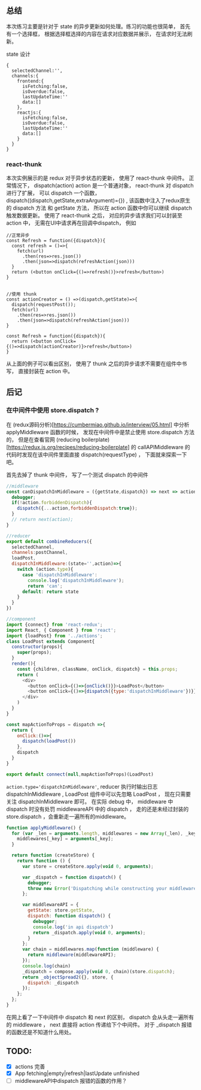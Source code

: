 ## 总结

本次练习主要是针对于 state 的异步更新如何处理。练习的功能也很简单， 首先有一个选择框， 根据选择框选择的内容在请求对应数据并展示， 在请求时无法刷新。

state 设计
```
{
  selectedChannel:'',
  channels:{
    frontend:{
      isFetching:false,
      isOverdue:false,
      lastUpdateTime:''
      data:[]
    },
    reactjs:{
      isFetching:false,
      isOverdue:false,
      lastUpdateTime:''
      data:[]
    }
  }
}
```

### react-thunk
本次实例展示的是 redux 对于异步状态的更新， 使用了 react-thunk 中间件。
正常情况下， dispatch(action) action 是一个普通对象， react-thunk 对 dispatch 进行了扩展， 可以 dispatch 一个函数， dispatch((dispatch,getState,extraArgument)={}) , 该函数中注入了redux原生的 dispatch 方法 和 getState 方法， 所以在 action 函数中你可以继续 dispatch 触发数据更新。 
使用了 react-thunk 之后， 对应的异步请求我们可以封装至 action 中， 无需在UI中请求再在回调中dispatch， 例如
```
//正常异步
const Refresh = function({dispatch}){
  const refresh = ()=>{
    fetch(url)
      .then(res=>res.json())
      .then(json=>dispatch(refreshAction(json)))
  }
  return (<button onClick={()=>refresh()}>refresh</button>)
}


//使用 thunk
const actionCreator = () =>(dispatch,getState)=>{
  dispatch(requestPost());
  fetch(url)
    .then(res=>res.json())
    .then(json=>dispatch(refreshAction(json)))
}

const Refresh = function({dispatch}){
  return (<button onClick={()=>dispatch(actionCreator)}>refresh</button>)
}
```
从上面的例子可以看出区别， 使用了 thunk 之后的异步请求不需要在组件中书写， 直接封装在 action 中。

## 后记

### 在中间件中使用 store.dispatch ?

在 (redux源码分析)[https://cumbermiao.github.io/interview/05.html] 中分析 applyMiddleware 函数的时候， 发现在中间件中是禁止使用 store.dispatch 方法的， 但是在查看官网 (reducing boilerplate)[https://redux.js.org/recipes/reducing-boilerplate] 的 callAPIMiddleware 的代码时发现在该中间件里面直接 dispatch(requestType) ， 下面就来探索一下吧。

首先去掉了 thunk 中间件， 写了一个测试 dispatch 的中间件
```js
//middleware
const canDispatchInMiddleware = ({getState,dispatch}) => next => action =>{
  debugger;
  if(!action.forbiddenDispatch){
    dispatch({...action,forbiddenDispatch:true});
  }
  // return next(action);
} 

//reducer
export default combineReducers({
  selectedChannel,
  channels:postChannel,
  loadPost,
  dispatchInMiddleware:(state='',action)=>{
    switch (action.type){
      case 'dispatchInMiddleware':
        console.log('dispatchInMiddleware');
        return 'can';
      default: return state
    }
  }
})

//component
import {connect} from 'react-redux';
import React, { Component } from 'react';
import {loadPost} from '../actions';
class LoadPost extends Component{
  constructor(props){
    super(props);
  }
  render(){
    const {children, className, onClick, dispatch} = this.props;
    return (
      <div>
        <button onClick={()=>{onClick()}}>LoadPost</button>
        <button onClick={()=>{dispatch({type:'dispatchInMiddleware'})}}>dispatchInMiddleware</button>
      </div>
    )
  }
}

const mapActionToProps = dispatch =>{
  return {
    onClick:()=>{
      dispatch(loadPost())
    },
    dispatch
  }
}

export default connect(null,mapActionToProps)(LoadPost)
```
`action.type='dispatchInMiddleware'`, reducer 执行时输出日志 dispatchInMiddleware , 
LoadPost 组件中可以先忽略 LoadPost ， 现在只需要关注 dispatchInMiddleware 即可。
在实际 debug 中， middleware 中 dispatch 时没有处罚 middlewareAPI 中的 dispatch ， 走的还是未经过封装的 store.dispatch ，会重新走一遍所有的middleware。
```js
function applyMiddleware() {
  for (var _len = arguments.length, middlewares = new Array(_len), _key = 0; _key < _len; _key++) {
    middlewares[_key] = arguments[_key];
  }

  return function (createStore) {
    return function () {
      var store = createStore.apply(void 0, arguments);

      var _dispatch = function dispatch() {
        debugger;
        throw new Error('Dispatching while constructing your middleware is not allowed. ' + 'Other middleware would not be applied to this dispatch.');
      };

      var middlewareAPI = {
        getState: store.getState,
        dispatch: function dispatch() {
          debugger;
          console.log('in api dispatch')
          return _dispatch.apply(void 0, arguments);
        }
      };
      var chain = middlewares.map(function (middleware) {
        return middleware(middlewareAPI);
      });
      console.log(chain)
      _dispatch = compose.apply(void 0, chain)(store.dispatch);
      return _objectSpread2({}, store, {
        dispatch: _dispatch
      });
    };
  };
}
```
在网上看了一下中间件中 dispatch 和 next 的区别， dispatch 会从头走一遍所有的 middleware ， next 直接将 action 传递给下个中间件。 对于 _dispatch 报错的函数还是不知道什么用处。

## TODO:
- [x] actions 完善
- [x] App fetching|empty|refresh|lastUpdate unfinished
- [ ] middlewareAPI中dispatch 报错的函数的作用？